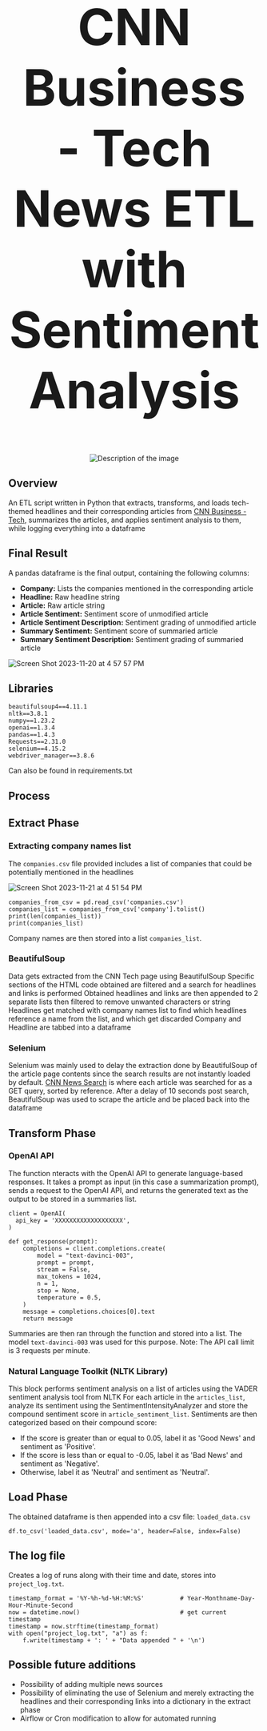 
<div align="center">
  <H1 style="font-size: 100;">CNN Business - Tech News ETL with Sentiment Analysis</H1>
  <img src="https://github.com/MinaBasem/CNN-Tech-News-ETL-with-Sentiment-Analysis/assets/42482261/ae9376ef-6246-485a-a29f-3358de960c8c" alt="Description of the image">
</div>

## Overview
An ETL script written in Python that extracts, transforms, and loads tech-themed headlines and their corresponding articles from [CNN Business - Tech](https://edition.cnn.com/business/tech), summarizes the articles, and applies sentiment analysis to them, while logging everything into a dataframe

## Final Result

A pandas dataframe is the final output, containing the following columns:
- **Company:** Lists the companies mentioned in the corresponding article
- **Headline:** Raw headline string
- **Article:** Raw article string
- **Article Sentiment:** Sentiment score of unmodified article
- **Article Sentiment Description:** Sentiment grading of unmodified article
- **Summary Sentiment:** Sentiment score of summaried article
- **Summary Sentiment Description:** Sentiment grading of summaried article 

![Screen Shot 2023-11-20 at 4 57 57 PM](https://github.com/MinaBasem/CNN-Tech-News-ETL-with-Sentiment-Analysis/assets/42482261/673af86e-51cd-45b0-b224-bef0e27689bc)

## Libraries
```
beautifulsoup4==4.11.1
nltk==3.8.1
numpy==1.23.2
openai==1.3.4
pandas==1.4.3
Requests==2.31.0
selenium==4.15.2
webdriver_manager==3.8.6
```
Can also be found in requirements.txt

## Process

## Extract Phase

### Extracting company names list

The `companies.csv` file provided includes a list of companies that could be potentially mentioned in the headlines

![Screen Shot 2023-11-21 at 4 51 54 PM](https://github.com/MinaBasem/CNN-Tech-News-ETL-with-Sentiment-Analysis/assets/42482261/cac80429-0c81-44b6-bc0a-cb9f0d1f0e82)

```
companies_from_csv = pd.read_csv('companies.csv')
companies_list = companies_from_csv['company'].tolist()
print(len(companies_list))
print(companies_list)
```
Company names are then stored into a list `companies_list`.

### BeautifulSoup

Data gets extracted from the CNN Tech page using BeautifulSoup
Specific sections of the HTML code obtained are filtered and a search for headlines and links is performed
Obtained headlines and links are then appended to 2 separate lists then filtered to remove unwanted characters or string
Headlines get matched with company names list to find which headlines reference a name from the list, and which get discarded
Company and Headline are tabbed into a dataframe

### Selenium

Selenium was mainly used to delay the extraction done by BeautifulSoup of the article page contents since the search results are not instantly loaded by default. 
[CNN News Search](https://edition.cnn.com/search?q=) is where each article was searched for as a GET query, sorted by reference.
After a delay of 10 seconds post search, BeautifulSoup was used to scrape the article and be placed back into the dataframe

## Transform Phase

### OpenAI API

The function nteracts with the OpenAI API to generate language-based responses. It takes a prompt as input (in this case a summarization prompt), sends a request to the OpenAI API, and returns the generated text as the output to be stored in a summaries list.

```
client = OpenAI(
  api_key = 'XXXXXXXXXXXXXXXXXXX',
)

def get_response(prompt): 
    completions = client.completions.create(
        model = "text-davinci-003",
        prompt = prompt,
        stream = False,
        max_tokens = 1024,
        n = 1,
        stop = None,
        temperature = 0.5,
    )
    message = completions.choices[0].text
    return message
```
Summaries are then ran through the function and stored into a list.
The model `text-davinci-003` was used for this purpose.
Note: The API call limit is 3 requests per minute.

### Natural Language Toolkit (NLTK Library)

This block performs sentiment analysis on a list of articles using the VADER sentiment analysis tool from NLTK
For each article in the `articles_list`, analyze its sentiment using the SentimentIntensityAnalyzer and store the compound sentiment score in `article_sentiment_list`.
Sentiments are then categorized based on their compound score:
- If the score is greater than or equal to 0.05, label it as 'Good News' and sentiment as 'Positive'.
- If the score is less than or equal to -0.05, label it as 'Bad News' and sentiment as 'Negative'.
- Otherwise, label it as 'Neutral' and sentiment as 'Neutral'.

## Load Phase

The obtained dataframe is then appended into a csv file: `loaded_data.csv`

```
df.to_csv('loaded_data.csv', mode='a', header=False, index=False)
```

## The log file

Creates a log of runs along with their time and date, stores into `project_log.txt`.

```
timestamp_format = '%Y-%h-%d-%H:%M:%S'          # Year-Monthname-Day-Hour-Minute-Second 
now = datetime.now()                            # get current timestamp 
timestamp = now.strftime(timestamp_format) 
with open("project_log.txt", "a") as f: 
    f.write(timestamp + ': ' + "Data appended " + '\n') 
```

## Possible future additions

- Possibility of adding multiple news sources
- Possibility of eliminating the use of Selenium and merely extracting the headlines and their corresponding links into a dictionary in the extract phase
- Airflow or Cron modification to allow for automated running


